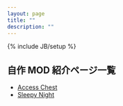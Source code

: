 ```yaml
---
layout: page
title: ""
description: ""
---
```

{% include JB/setup %}

自作 MOD 紹介ページ一覧
-----------------------
- [Access Chest](./AccessChest/)
- [Sleepy Night](./SleepyNight/)
